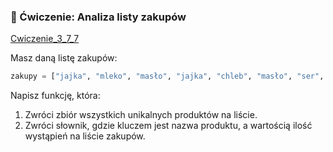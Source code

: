 
### 📝 Ćwiczenie: Analiza listy zakupów

[Cwiczenie_3_7_7](cwiczenia/cwiczenie_3_7_7.md)


Masz daną listę zakupów:

```python
zakupy = ["jajka", "mleko", "masło", "jajka", "chleb", "masło", "ser", "jajka"]
```

Napisz funkcję, która:

1. Zwróci zbiór wszystkich unikalnych produktów na liście.
2. Zwróci słownik, gdzie kluczem jest nazwa produktu, a wartością ilość wystąpień na liście zakupów.
